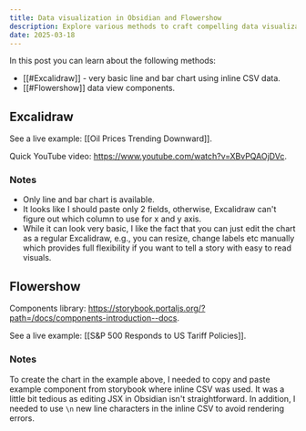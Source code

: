 ```yaml
---
title: Data visualization in Obsidian and Flowershow
description: Explore various methods to craft compelling data visualizations, including interactive charts, using Obsidian and seamlessly publish your insights with Flowershow.
date: 2025-03-18
---
```


In this post you can learn about the following methods:

- [[#Excalidraw]] - very basic line and bar chart using inline CSV data.
- [[#Flowershow]] data view components.

## Excalidraw

See a live example: [[Oil Prices Trending Downward]].

Quick YouTube video: https://www.youtube.com/watch?v=XBvPQAOjDVc.

### Notes

- Only line and bar chart is available.
- It looks like I should paste only 2 fields, otherwise, Excalidraw can't figure out which column to use for x and y axis.
- While it can look very basic, I like the fact that you can just edit the chart as a regular Excalidraw, e.g., you can resize, change labels etc manually which provides full flexibility if you want to tell a story with easy to read visuals. 

## Flowershow

Components library: https://storybook.portaljs.org/?path=/docs/components-introduction--docs.

See a live example: [[S&P 500 Responds to US Tariff Policies]].

### Notes

To create the chart in the example above, I needed to copy and paste example component from storybook where inline CSV was used. It was a little bit tedious as editing JSX in Obsidian isn't straightforward. In addition, I needed to use `\n` new line characters in the inline CSV to avoid rendering errors.